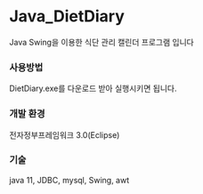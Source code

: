 # Java_DietDiary

Java Swing을 이용한 식단 관리 캘린더 프로그램 입니다

### 사용방법
DietDiary.exe를 다운로드 받아 실행시키면 됩니다.

### 개발 환경
전자정부프레임워크 3.0(Eclipse)

### 기술
java 11, JDBC, mysql, Swing, awt
